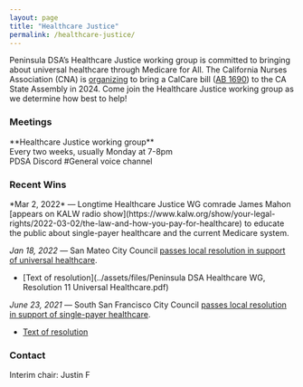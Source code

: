 ```yaml
---
layout: page
title: "Healthcare Justice"
permalink: /healthcare-justice/
---
```

Peninsula DSA’s Healthcare Justice working group is committed to bringing about universal healthcare through Medicare for All. The California Nurses Association (CNA) is [organizing](https://www.nationalnursesunited.org/calcare) to bring a CalCare bill ([AB 1690](https://legiscan.com/CA/text/AB1690/id/2708267#:~:text=This%20bill%20would%20state%20the,every%20resident%20of%20the%20state.)) to the CA State Assembly in 2024. Come join the Healthcare Justice working group as we determine how best to help!

<h3>Meetings</h3>
**Healthcare Justice working group**
<br>Every two weeks, usually Monday at 7-8pm
<br>PDSA Discord #General voice channel

<h3>Recent Wins</h3>
*Mar 2, 2022* — Longtime Healthcare Justice WG comrade James Mahon [appears on KALW radio show](https://www.kalw.org/show/your-legal-rights/2022-03-02/the-law-and-how-you-pay-for-healthcare) to educate the public about single-payer healthcare and the current Medicare system.

*Jan 18, 2022* — San Mateo City Council [passes local resolution in support of universal healthcare](https://patch.com/california/sanmateo/san-mateo-city-council-signals-support-universal-healthcare).
* [Text of resolution](../assets/files/Peninsula DSA Healthcare WG, Resolution 11 Universal Healthcare.pdf)

*June 23, 2021* — South San Francisco City Council [passes local resolution in support of single-payer healthcare](https://www.smdailyjournal.com/news/local/south-san-francisco-council-supports-single-payer-health-effort/article_db5cb4ec-d7e3-11eb-9efe-6b9ca400d1e6.html).
* [Text of resolution](http://www.medicare4allresolutions.org/wp-content/uploads/2021/08/South-San-Francisco-Reso-127-2021-21-525-2.pdf)

<h3>Contact</h3>
Interim chair: Justin F
